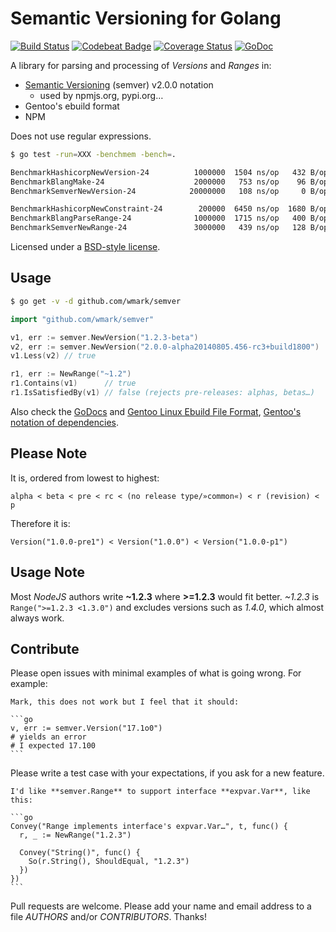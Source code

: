 Semantic Versioning for Golang
==============================

[![Build Status](https://drone.io/github.com/wmark/semver/status.png)](https://drone.io/github.com/wmark/semver/latest)
[![Codebeat Badge](https://codebeat.co/badges/f4952f49-2c84-423e-af7b-817616e5f48e)](https://codebeat.co/projects/github-com-wmark-semver)
[![Coverage Status](https://coveralls.io/repos/wmark/semver/badge.png?branch=master)](https://coveralls.io/r/wmark/semver?branch=master)
[![GoDoc](https://godoc.org/github.com/wmark/semver?status.png)](https://godoc.org/github.com/wmark/semver)

A library for parsing and processing of *Versions* and *Ranges* in:

* [Semantic Versioning](http://semver.org/) (semver) v2.0.0 notation
  * used by npmjs.org, pypi.org…
* Gentoo's ebuild format
* NPM

Does not use regular expressions.

```bash
$ go test -run=XXX -benchmem -bench=.

BenchmarkHashicorpNewVersion-24          1000000  1504 ns/op   432 B/op   5 allocs/op
BenchmarkBlangMake-24                    2000000   753 ns/op    96 B/op   3 allocs/op
BenchmarkSemverNewVersion-24            20000000   108 ns/op     0 B/op   0 allocs/op ←

BenchmarkHashicorpNewConstraint-24        200000  6450 ns/op  1680 B/op  18 allocs/op
BenchmarkBlangParseRange-24              1000000  1715 ns/op   400 B/op  10 allocs/op
BenchmarkSemverNewRange-24               3000000   439 ns/op   128 B/op   2 allocs/op ←
```

Licensed under a [BSD-style license](LICENSE).

Usage
-----
```bash
$ go get -v -d github.com/wmark/semver
```

```go
import "github.com/wmark/semver"

v1, err := semver.NewVersion("1.2.3-beta")
v2, err := semver.NewVersion("2.0.0-alpha20140805.456-rc3+build1800")
v1.Less(v2) // true

r1, err := NewRange("~1.2")
r1.Contains(v1)      // true
r1.IsSatisfiedBy(v1) // false (rejects pre-releases: alphas, betas…)
```

Also check the [GoDocs](http://godoc.org/github.com/wmark/semver)
and [Gentoo Linux Ebuild File Format](http://devmanual.gentoo.org/ebuild-writing/file-format/),
[Gentoo's notation of dependencies](http://devmanual.gentoo.org/general-concepts/dependencies/).

Please Note
-----------

It is, ordered from lowest to highest:

    alpha < beta < pre < rc < (no release type/»common«) < r (revision) < p

Therefore it is:

    Version("1.0.0-pre1") < Version("1.0.0") < Version("1.0.0-p1")

Usage Note
----------

Most *NodeJS* authors write **~1.2.3** where **>=1.2.3** would fit better.
*~1.2.3* is ```Range(">=1.2.3 <1.3.0")``` and excludes versions such as *1.4.0*,
which almost always work.

Contribute
----------

Please open issues with minimal examples of what is going wrong. For example:

    Mark, this does not work but I feel that it should:

    ```go
    v, err := semver.Version("17.1o0")
    # yields an error
    # I expected 17.100
    ```

Please write a test case with your expectations, if you ask for a new feature.

    I'd like **semver.Range** to support interface **expvar.Var**, like this:

    ```go
    Convey("Range implements interface's expvar.Var…", t, func() {
      r, _ := NewRange("1.2.3")
      
      Convey("String()", func() {
        So(r.String(), ShouldEqual, "1.2.3")
      })
    })
    ```

Pull requests are welcome.
Please add your name and email address to a file *AUTHORS* and/or *CONTRIBUTORS*.
Thanks!
